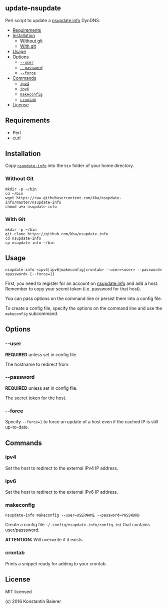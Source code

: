 update-nsupdate
---------------

Perl script to update a [nsupdate.info](https://nsupdate.info) DynDNS.

* [Requirements](#requirements)
* [Installation](#installation)
  * [Without git](#without-git)
  * [With git](#without-git)
* [Usage](#usage)
* [Options](#options)
  * [`--user`](#--user)
  * [`--password`](#--password)
  * [`--force`](#--force)
* [Commands](#commands)
  * [`ipv4`](#ipv4)
  * [`ipv6`](#ipv6)
  * [`makeconfig`](#makeconfig)
  * [`crontab`](#crontab)
* [License](#license)

## Requirements

* Perl
* curl

## Installation

Copy
[`nsupdate-info`](https://raw.githubusercontent.com/kba/nsupdate-info/master/nsupdate-info)
into the `bin` folder of your home directory.

### Without Git

```
mkdir -p ~/bin
cd ~/bin
wget https://raw.githubusercontent.com/kba/nsupdate-info/master/nsupdate-info
chmod a+x nsupdate-info
```

### With Git

```
mkdir -p ~/bin
git clone https://github.com/kba/nsupdate-info
cd nsupdate-info
cp nsupdate-info ~/bin
```

## Usage

```
nsupdate-info <ipv4|ipv6|makeconfig|crontab> --user=<user> --password=<password> [--force=1]
```

First, you need to register for an account on [nsupdate.info]() and add a host.
Remember to copy your secret token (i.e. password for that host).

You can pass options on the command line or persist them into a config file.

To create a config file, specify the options on the command line and use the
`makeconfig` subcommand.

## Options

### --user

**REQUIRED** unless set in config file.

The hostname to redirect from.

### --password

**REQUIRED** unless set in config file.

The secret token for the host.

### --force

Specify `--force=1` to force an update of a host even if the cached IP is still
up-to-date.

## Commands

### ipv4

Set the host to redirect to the external IPv4 IP address.

### ipv6

Set the host to redirect to the external IPv6 IP address.

### makeconfig

```
nsupdate-info makeconfig --user=USERNAME --password=PASSWORD
```

Create a config file `~/.config/nsupdate-info/config.ini` that contains user/passsword.

**ATTENTION:** Will overwrite if it exists.

### crontab

Prints a snippet ready for adding to your crontab.

## License

MIT licensed

(c) 2016 Konstantin Baierer
